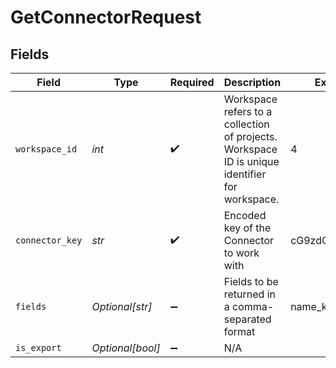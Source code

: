 # GetConnectorRequest


## Fields

| Field                                                                                          | Type                                                                                           | Required                                                                                       | Description                                                                                    | Example                                                                                        |
| ---------------------------------------------------------------------------------------------- | ---------------------------------------------------------------------------------------------- | ---------------------------------------------------------------------------------------------- | ---------------------------------------------------------------------------------------------- | ---------------------------------------------------------------------------------------------- |
| `workspace_id`                                                                                 | *int*                                                                                          | :heavy_check_mark:                                                                             | Workspace refers to a collection of projects. Workspace ID is unique identifier for workspace. | 4                                                                                              |
| `connector_key`                                                                                | *str*                                                                                          | :heavy_check_mark:                                                                             | Encoded key of the Connector to work with                                                      | cG9zdGdyZXM=                                                                                   |
| `fields`                                                                                       | *Optional[str]*                                                                                | :heavy_minus_sign:                                                                             | Fields to be returned in a comma-separated format                                              | name_key,api_type                                                                              |
| `is_export`                                                                                    | *Optional[bool]*                                                                               | :heavy_minus_sign:                                                                             | N/A                                                                                            |                                                                                                |
